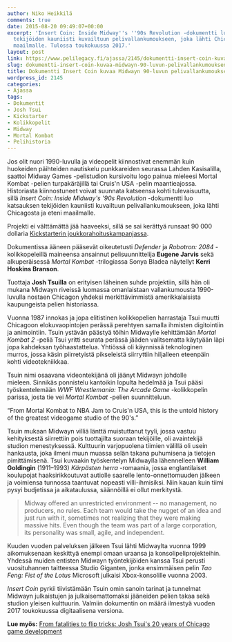```yaml
---
author: Niko Heikkilä
comments: true
date: 2015-08-20 09:49:07+00:00
excerpt: 'Insert Coin: Inside Midway''s ''90s Revolution -dokumentti luo katsauksen
  tekijöiden kauniisti kuvailtuun pelivallankumoukseen, joka lähti Chicagosta ja eteni
  maailmalle. Tulossa toukokuussa 2017.'
layout: post
link: https://www.pelilegacy.fi/ajassa/2145/dokumentti-insert-coin-kuvaa-midwayn-90-luvun-pelivallankumouksen
slug: dokumentti-insert-coin-kuvaa-midwayn-90-luvun-pelivallankumouksen
title: Dokumentti Insert Coin kuvaa Midwayn 90-luvun pelivallankumouksen
wordpress_id: 2145
categories:
- Ajassa
tags:
- Dokumentit
- Josh Tsui
- Kickstarter
- Kolikkopelit
- Midway
- Mortal Kombat
- Pelihistoria
---
```






Jos olit nuori 1990-luvulla ja videopelit kiinnostivat enemmän kuin huokeiden päihteiden nautiskelu punkkareiden seurassa Lahden Kasisalilla, saattoi Midway Games -pelistudion kursivoitu logo painua mieleesi Mortal Kombat -pelien turpakäräjillä tai Cruis'n USA -pelin maantieajossa. Historiasta kiinnostuneet voivat suunnata katseensa kohti tulevaisuutta, sillä _Insert Coin: Inside Midway's '90s Revolution_ -dokumentti luo katsauksen tekijöiden kauniisti kuvailtuun pelivallankumoukseen, joka lähti Chicagosta ja eteni maailmalle.

Projekti ei välttämättä jää haaveeksi, sillä se sai kerättyä runsaat 90 000 dollaria [Kickstarterin joukkorahoituskampanjassa](https://www.kickstarter.com/projects/joshuatsui/insert-coin-inside-midways-90s-revolution/).

Dokumentissa ääneen pääsevät oikeutetusti _Defender_ ja _Robotron: 2084_ -kolikkopeleillä maineensa ansainnut pelisuunnittelija **Eugene Jarvis** sekä alkuperäisessä _Mortal Kombat_ -trilogiassa Sonya Bladea näytellyt **Kerri Hoskins Branson**.

Tuottaja **Josh Tsuilla** on erityisen läheinen suhde projektiin, sillä hän oli mukana Midwayn riveissä luomassa omanlaistaan vallankumousta 1990-luvulla nostaen Chicagon yhdeksi merkittävimmistä amerikkalaisista kaupungeista pelien historiassa.

Vuonna 1987 innokas ja jopa elitistinen kolikkopelien harrastaja Tsui muutti Chicagoon elokuvaopintojen perässä perehtyen samalla ihmisten digitointiin ja animointiin. Tsuin ystävän päästyä töihin Midwaylle kehittämään _Mortal Kombat 2_ -peliä Tsui yritti seurata perässä jääden valitsematta käytyään läpi jopa kahdeksan työhaastattelua. Yhtiössä oli käynnissä teknologinen murros, jossa käsin piirretyistä pikseleistä siirryttiin hiljalleen eteenpäin kohti videotekniikkaa.

Tsuin nimi osaavana videontekijänä oli jäänyt Midwayn johdolle mieleen. Sinnikäs ponnistelu kantoikin lopulta hedelmää ja Tsui pääsi työskentelemään _WWF Wrestlemania: The Arcade Game_ -kolikkopelin parissa, josta tie vei _Mortal Kombat_ -pelien suunnitteluun.

<div class="pullquote">“From Mortal Kombat to NBA Jam to Cruis'n USA, this is the untold history of the greatest videogame studio of the 90's.”</div>

Tsuin mukaan Midwayn villiä länttä muistuttanut tyyli, jossa vastuu kehityksestä siirrettiin pois tuottajilta suoraan tekijöille, oli avaintekijä studion menestyksessä. Kulttuurin varjopuolena tiimien välillä oli usein hankausta, joka ilmeni muun muassa selän takana puhumisena ja tietojen pimittämisenä. Tsui kuvaakin työskentelyn Midwaylla lähennelleen **William Goldingin** (1911–1993) _Kärpästen herra_ -romaania, jossa englantilaiset koulupojat haaksirikkoutuvat autiolle saarelle lento-onnettomuuden jälkeen ja voimiensa tunnossa taantuvat nopeasti villi-ihmisiksi. Niin kauan kuin tiimi pysyi budjetissa ja aikataulussa, säännöillä ei ollut merkitystä.



<blockquote>Midway offered an unrestricted environment -- no management, no producers, no rules. Each team would take the nugget of an idea and just run with it, sometimes not realizing that they were making massive hits. Even though the team was part of a large corporation, its personality was small, agile, and independent.</blockquote>



Kuuden vuoden palveluksen jälkeen Tsui lähti Midwaylta vuonna 1999 aikomuksenaan keskittyä enempi omaan uraansa ja konsolipeliprojekteihin. Yhdessä muiden entisten Midwayn työntekijöiden kanssa Tsui perusti vuosituhannen taitteessa Studio Giganten, jonka ensimmäisen pelin _Tao Feng: Fist of the Lotus_ Microsoft julkaisi Xbox-konsolille vuonna 2003.

_Insert Coin_ pyrkii tiivistämään Tsuin omin sanoin tarinat ja tunnelmat Midwayn julkaistujen ja julkaisemattomaksi jääneiden pelien takaa sekä studion yleisen kulttuurin. Valmiin dokumentin on määrä ilmestyä vuoden 2017 toukokuussa digitaalisena versiona.

**Lue myös:** [From fatalities to flip tricks: Josh Tsui's 20 years of Chicago game development](http://www.polygon.com/features/2013/1/24/3754750/from-fatalities-to-flip-tricks-josh-tsuis-20-years-of-chicago-game)
